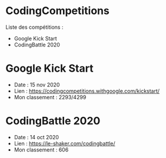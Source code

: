 # CodingCompetitions

Liste des compétitions :
- Google Kick Start
- CodingBattle 2020

# Google Kick Start
- Date : 15 nov 2020
- Lien : https://codingcompetitions.withgoogle.com/kickstart/
- Mon classement : 2293/4299


# CodingBattle 2020
- Date : 14 oct 2020
- Lien : https://le-shaker.com/codingbattle/
- Mon classement : 606
